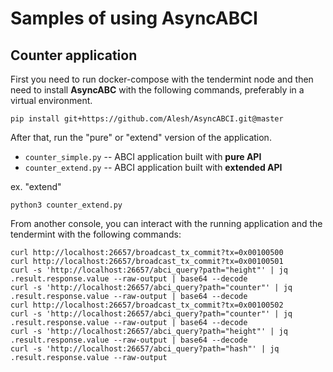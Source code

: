 # Samples of using **AsyncABCI**  

## Counter application
First you need to run docker-compose with the tendermint node and then need 
to install **AsyncABC** with the following commands, preferably in a virtual 
environment. 
```shell
pip install git+https://github.com/Alesh/AsyncABCI.git@master
```
After that, run the "pure" or "extend" version of the application.
 * `counter_simple.py` -- ABCI application built with **pure API**
 * `counter_extend.py` -- ABCI application built with **extended API**

ex. "extend"
```shell
python3 counter_extend.py
```
From another console, you can interact with the running application and the 
tendermint with the following commands:
```shell
curl http://localhost:26657/broadcast_tx_commit?tx=0x00100500
curl http://localhost:26657/broadcast_tx_commit?tx=0x00100501
curl -s 'http://localhost:26657/abci_query?path="height"' | jq .result.response.value --raw-output | base64 --decode
curl -s 'http://localhost:26657/abci_query?path="counter"' | jq .result.response.value --raw-output | base64 --decode
curl http://localhost:26657/broadcast_tx_commit?tx=0x00100502
curl -s 'http://localhost:26657/abci_query?path="counter"' | jq .result.response.value --raw-output | base64 --decode
curl -s 'http://localhost:26657/abci_query?path="height"' | jq .result.response.value --raw-output | base64 --decode
curl -s 'http://localhost:26657/abci_query?path="hash"' | jq .result.response.value --raw-output
```